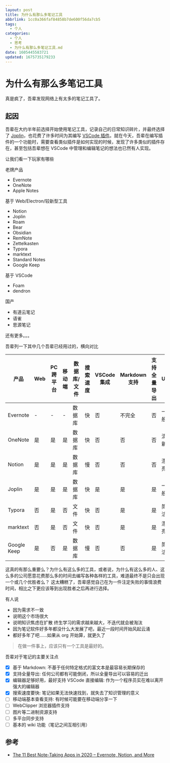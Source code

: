```yaml
---
layout: post
title: 为什么有那么多笔记工具
abbrlink: 1cc0a366faf84858b7de600f56da7cb5
tags:
  - 个人
categories:
  - 个人
  - 思考
  - 为什么有那么多笔记工具.md
date: 1605445583721
updated: 1675735179233
---
```


# 为什么有那么多笔记工具

真是疯了，吾辈发现网络上有太多的笔记工具了。

## 起因

吾辈在大约半年前选择开始使用笔记工具，记录自己的日常知识碎片，并最终选择了 [Joplin](https://joplinapp.org/)，也花费了许多时间为其编写 [VSCode 插件](https://marketplace.visualstudio.com/items?itemName=rxliuli.joplin-vscode-plugin)。就在今天，吾辈在编写插件的一个功能时，需要查看类似插件是如何实现的时候，发现了许多类似的插件存在，甚至包括吾辈想在 VSCode 中管理和编辑笔记的想法也已然有人实现。

让我们看一下玩家有哪些

老牌产品

*   Evernote
*   OneNote
*   Apple Notes

基于 Web/Electron/较新型工具

*   Notion
*   Joplin
*   Roam
*   Bear
*   Obsidian
*   RemNote
*   Zettelkasten
*   Typora
*   marktext
*   Standard Notes
*   Google Keep

基于 VSCode

*   Foam
*   dendron

国产

*   有道云笔记
*   语雀
*   思源笔记

还有更多。。。

吾辈列一下其中几个吾辈已经用过的，横向对比

| 产品          | Web | PC 跨平台 | 移动端 | 数据库/文件 | 搜索速度 | VSCode 集成 | Markdown 支持 | 支持全量导出 | UI |
| ----------- | --- | ------ | --- | ------ | ---- | --------- | ----------- | ------ | -- |
| Evernote    | -   | -      | -   | 数据库    | 快    | 否         | 不完全         | 否      | 一般 |
| OneNote     | 是   | 是      | 是   | 数据库    | 快    | 否         | 否           | 否      | 清新 |
| Notion      | 是   | 是      | 是   | 数据库    | 慢    | 否         | 否           | 否      | 漂亮 |
| Joplin      | 是   | 是      | 是   | 数据库    | 快    | 是         | 是           | 是      | 一般 |
| Typora      | 否   | 是      | 否   | 文件     | 快    | 否         | 是           | 是      | 简洁 |
| marktext    | 否   | 是      | 否   | 文件     | 快    | 否         | 是           | 是      | 漂亮 |
| Google Keep | 是   | 否      | 是   | 数据库    | 慢    | 否         | 否           | 是      | 简洁 |

这真的有那么重要么？为什么有这么多的工具，或者说，为什么有这么多的人、这么多的公司愿意花费那么多的时间去编写各种各样的工具，难道最终不是只会出现一个或几个优胜者么？
这太糟糕了，吾辈感觉自己在为一件注定失败的事情浪费时间，相比之下更应该等到出现胜者之后再进行选择。

有人说

*   因为需求不一致
*   说明这个市场很大
*   说明知识焦虑在扩散 终生学习的需求越来越大，不迭代就会被淘汰
*   因为笔记软件好多年都没什么大发展了吧，最近一段时间开始风起云涌
*   都好多年了吧……如果从 org 开始算，就更久了

> 在做一件事上，应该只有一个工具是最好的。

吾辈对于笔记的主要关注点

*   [x] 基于 Markdown: 不基于任何特定格式的富文本是最容易长期保存的
*   [x] 支持全量导出: 任何公司都有可能倒闭，所以全量导出可以容易的迁出
*   [x] 编辑器足够好用，最好支持 VSCode 直接编辑: 作为一个程序员实在难以离开强大的编辑器
*   [x] 搜索速度要快: 笔记如果无法快速找到，就失去了知识管理的意义
*   [ ] 移动端基本查看支持: 有时候可能要在移动端分享一下
*   [ ] WebClipper 浏览器插件支持
*   [ ] 图片等二进制资源支持
*   [ ] 多平台同步支持
*   [ ] 基本的 wiki 功能（笔记之间互相引用）

## 参考

*   [The 11 Best Note-Taking Apps in 2020 – Evernote, Notion, and More](https://collegeinfogeek.com/best-note-taking-apps/)
